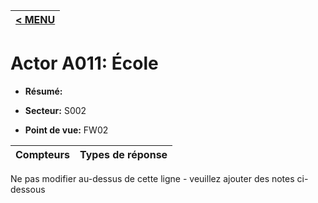 |[< MENU](../README.md)|
|---|
# Actor A011: École

* **Résumé:**

* **Secteur:** S002

* **Point de vue:** FW02


|Compteurs |Types de réponse |
|-------- |-------------- |


Ne pas modifier au-dessus de cette ligne - veuillez ajouter des notes ci-dessous